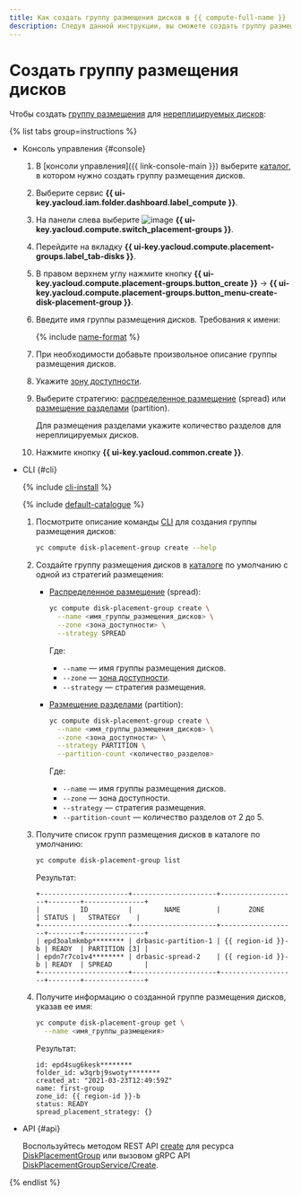 ```yaml
---
title: Как создать группу размещения дисков в {{ compute-full-name }}
description: Следуя данной инструкции, вы сможете создать группу размещения дисков.
---
```


# Создать группу размещения дисков


Чтобы создать [группу размещения](../../concepts/disk-placement-group.md) для [нереплицируемых дисков](../../concepts/disk.md#nr-disks):

{% list tabs group=instructions %}

- Консоль управления {#console}

  1. В [консоли управления]({{ link-console-main }}) выберите [каталог](../../../resource-manager/concepts/resources-hierarchy.md#folder), в котором нужно создать группу размещения дисков.
  1. Выберите сервис **{{ ui-key.yacloud.iam.folder.dashboard.label_compute }}**.
  1. На панели слева выберите ![image](../../../_assets/console-icons/copy-transparent.svg) **{{ ui-key.yacloud.compute.switch_placement-groups }}**.
  1. Перейдите на вкладку **{{ ui-key.yacloud.compute.placement-groups.label_tab-disks }}**.
  1. В правом верхнем углу нажмите кнопку **{{ ui-key.yacloud.compute.placement-groups.button_create }}** → **{{ ui-key.yacloud.compute.placement-groups.button_menu-create-disk-placement-group }}**.
  1. Введите имя группы размещения дисков. Требования к имени:

     {% include [name-format](../../../_includes/name-format.md) %}

  1. При необходимости добавьте произвольное описание группы размещения дисков.
  1. Укажите [зону доступности](../../../overview/concepts/geo-scope.md).
  1. Выберите стратегию: [распределенное размещение](../../concepts/disk-placement-group.md#spread) (spread) или [размещение разделами](../../concepts/disk-placement-group.md#partition) (partition).

     Для размещения разделами укажите количество разделов для нереплицируемых дисков.
  1. Нажмите кнопку **{{ ui-key.yacloud.common.create }}**.

- CLI {#cli}

  {% include [cli-install](../../../_includes/cli-install.md) %}

  {% include [default-catalogue](../../../_includes/default-catalogue.md) %}

  1. Посмотрите описание команды [CLI](../../../cli/) для создания группы размещения дисков:

     ```bash
     yc compute disk-placement-group create --help
     ```

  1. Создайте группу размещения дисков в [каталоге](../../../resource-manager/concepts/resources-hierarchy.md#folder) по умолчанию с одной из стратегий размещения:
     * [Распределенное размещение](../../concepts/disk-placement-group.md#spread) (spread):

       ```bash
       yc compute disk-placement-group create \
         --name <имя_группы_размещения_дисков> \
         --zone <зона_доступности> \
         --strategy SPREAD
       ```

       Где:
       * `--name` — имя группы размещения дисков.
       * `--zone` — [зона доступности](../../../overview/concepts/geo-scope.md).
       * `--strategy` — стратегия размещения.
     * [Размещение разделами](../../concepts/disk-placement-group.md#partition) (partition):

       ```bash
       yc compute disk-placement-group create \
         --name <имя_группы_размещения_дисков> \
         --zone <зона_доступности> \
         --strategy PARTITION \
         --partition-count <количество_разделов>
       ```

       Где:
       * `--name` — имя группы размещения дисков.
       * `--zone` — зона доступности.
       * `--strategy` — стратегия размещения.
       * `--partition-count` — количество разделов от 2 до 5.
  1. Получите список групп размещения дисков в каталоге по умолчанию:

     ```bash
     yc compute disk-placement-group list
     ```

     Результат:

     ```text
     +----------------------+---------------------+-------------------+--------+---------------+
     |          ID          |        NAME         |       ZONE        | STATUS |   STRATEGY    |
     +----------------------+---------------------+-------------------+--------+---------------+
     | epd3oalmkmbp******** | drbasic-partition-1 | {{ region-id }}-b | READY  | PARTITION [3] |
     | epdn7r7co1v4******** | drbasic-spread-2    | {{ region-id }}-b | READY  | SPREAD        |
     +----------------------+---------------------+-------------------+--------+---------------+
     ```

  1. Получите информацию о созданной группе размещения дисков, указав ее имя:

     ```bash
     yc compute disk-placement-group get \
       --name <имя_группы_размещения>
     ```

     Результат:

     ```text
     id: epd4sug6kesk********
     folder_id: w3qrbj9swoty********
     created_at: "2021-03-23T12:49:59Z"
     name: first-group
     zone_id: {{ region-id }}-b
     status: READY
     spread_placement_strategy: {}
     ```


- API {#api}

  Воспользуйтесь методом REST API [create](../../api-ref/DiskPlacementGroup/create.md) для ресурса [DiskPlacementGroup](../../api-ref/DiskPlacementGroup/index.md) или вызовом gRPC API [DiskPlacementGroupService/Create](../../api-ref/grpc/DiskPlacementGroup/create.md).

{% endlist %}